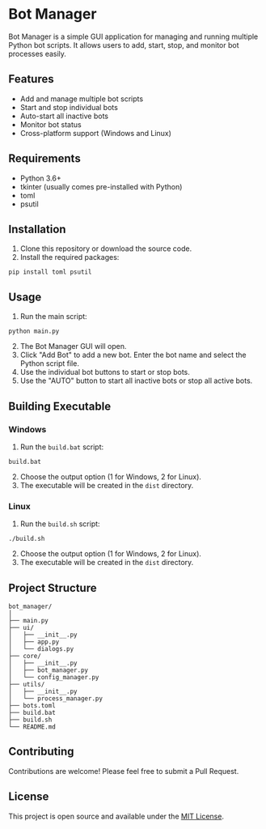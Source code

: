 # Bot Manager

Bot Manager is a simple GUI application for managing and running multiple Python bot scripts. It allows users to add, start, stop, and monitor bot processes easily.

## Features

- Add and manage multiple bot scripts
- Start and stop individual bots
- Auto-start all inactive bots
- Monitor bot status
- Cross-platform support (Windows and Linux)

## Requirements

- Python 3.6+
- tkinter (usually comes pre-installed with Python)
- toml
- psutil

## Installation

1. Clone this repository or download the source code.
2. Install the required packages:

```
pip install toml psutil
```

## Usage

1. Run the main script:

```
python main.py
```

2. The Bot Manager GUI will open.
3. Click "Add Bot" to add a new bot. Enter the bot name and select the Python script file.
4. Use the individual bot buttons to start or stop bots.
5. Use the "AUTO" button to start all inactive bots or stop all active bots.

## Building Executable

### Windows

1. Run the `build.bat` script:

```
build.bat
```

2. Choose the output option (1 for Windows, 2 for Linux).
3. The executable will be created in the `dist` directory.

### Linux

1. Run the `build.sh` script:

```
./build.sh
```

2. Choose the output option (1 for Windows, 2 for Linux).
3. The executable will be created in the `dist` directory.

## Project Structure

```
bot_manager/
│
├── main.py
├── ui/
│   ├── __init__.py
│   ├── app.py
│   └── dialogs.py
├── core/
│   ├── __init__.py
│   ├── bot_manager.py
│   └── config_manager.py
├── utils/
│   ├── __init__.py
│   └── process_manager.py
├── bots.toml
├── build.bat
├── build.sh
└── README.md
```

## Contributing

Contributions are welcome! Please feel free to submit a Pull Request.

## License

This project is open source and available under the [MIT License](LICENSE).